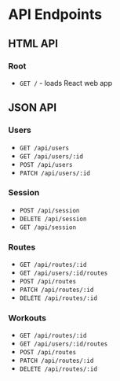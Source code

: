 # API Endpoints

## HTML API

### Root

- `GET /` - loads React web app

## JSON API

### Users

* `GET /api/users`
* `GET /api/users/:id`
* `POST /api/users`
* `PATCH /api/users/:id`

### Session

* `POST /api/session`
* `DELETE /api/session`
* `GET /api/session`

### Routes

* `GET /api/routes/:id`
* `GET /api/users/:id/routes`
* `POST /api/routes`
* `PATCH /api/routes/:id`
* `DELETE /api/routes/:id`

### Workouts

* `GET /api/routes/:id`
* `GET /api/users/:id/routes`
* `POST /api/routes`
* `PATCH /api/routes/:id`
* `DELETE /api/routes/:id`
